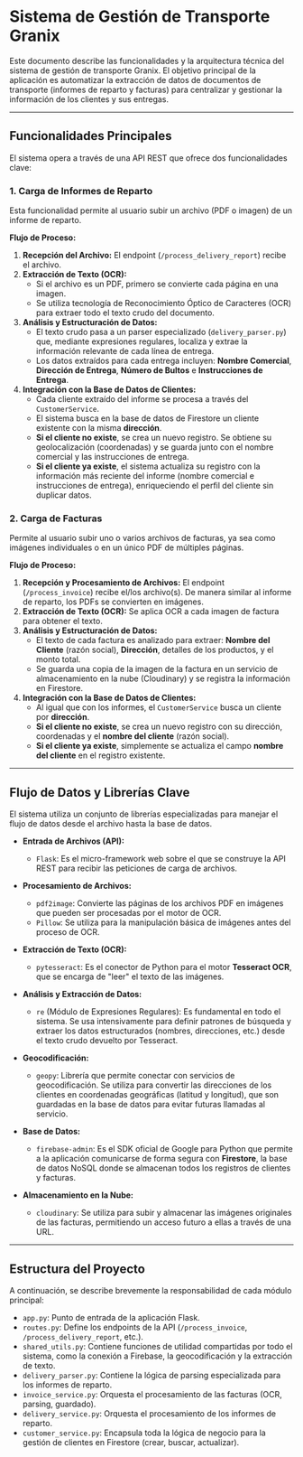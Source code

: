 # Sistema de Gestión de Transporte Granix

Este documento describe las funcionalidades y la arquitectura técnica del sistema de gestión de transporte Granix. El objetivo principal de la aplicación es automatizar la extracción de datos de documentos de transporte (informes de reparto y facturas) para centralizar y gestionar la información de los clientes y sus entregas.

---

## Funcionalidades Principales

El sistema opera a través de una API REST que ofrece dos funcionalidades clave:

### 1. Carga de Informes de Reparto

Esta funcionalidad permite al usuario subir un archivo (PDF o imagen) de un informe de reparto.

**Flujo de Proceso:**

1.  **Recepción del Archivo:** El endpoint (`/process_delivery_report`) recibe el archivo.
2.  **Extracción de Texto (OCR):**
    *   Si el archivo es un PDF, primero se convierte cada página en una imagen.
    *   Se utiliza tecnología de Reconocimiento Óptico de Caracteres (OCR) para extraer todo el texto crudo del documento.
3.  **Análisis y Estructuración de Datos:**
    *   El texto crudo pasa a un parser especializado (`delivery_parser.py`) que, mediante expresiones regulares, localiza y extrae la información relevante de cada línea de entrega.
    *   Los datos extraídos para cada entrega incluyen: **Nombre Comercial**, **Dirección de Entrega**, **Número de Bultos** e **Instrucciones de Entrega**.
4.  **Integración con la Base de Datos de Clientes:**
    *   Cada cliente extraído del informe se procesa a través del `CustomerService`.
    *   El sistema busca en la base de datos de Firestore un cliente existente con la misma **dirección**.
    *   **Si el cliente no existe**, se crea un nuevo registro. Se obtiene su geolocalización (coordenadas) y se guarda junto con el nombre comercial y las instrucciones de entrega.
    *   **Si el cliente ya existe**, el sistema actualiza su registro con la información más reciente del informe (nombre comercial e instrucciones de entrega), enriqueciendo el perfil del cliente sin duplicar datos.

### 2. Carga de Facturas

Permite al usuario subir uno o varios archivos de facturas, ya sea como imágenes individuales o en un único PDF de múltiples páginas.

**Flujo de Proceso:**

1.  **Recepción y Procesamiento de Archivos:** El endpoint (`/process_invoice`) recibe el/los archivo(s). De manera similar al informe de reparto, los PDFs se convierten en imágenes.
2.  **Extracción de Texto (OCR):** Se aplica OCR a cada imagen de factura para obtener el texto.
3.  **Análisis y Estructuración de Datos:**
    *   El texto de cada factura es analizado para extraer: **Nombre del Cliente** (razón social), **Dirección**, detalles de los productos, y el monto total.
    *   Se guarda una copia de la imagen de la factura en un servicio de almacenamiento en la nube (Cloudinary) y se registra la información en Firestore.
4.  **Integración con la Base de Datos de Clientes:**
    *   Al igual que con los informes, el `CustomerService` busca un cliente por **dirección**.
    *   **Si el cliente no existe**, se crea un nuevo registro con su dirección, coordenadas y el **nombre del cliente** (razón social).
    *   **Si el cliente ya existe**, simplemente se actualiza el campo **nombre del cliente** en el registro existente.

---

## Flujo de Datos y Librerías Clave

El sistema utiliza un conjunto de librerías especializadas para manejar el flujo de datos desde el archivo hasta la base de datos.

-   **Entrada de Archivos (API):**
    -   `Flask`: Es el micro-framework web sobre el que se construye la API REST para recibir las peticiones de carga de archivos.

-   **Procesamiento de Archivos:**
    -   `pdf2image`: Convierte las páginas de los archivos PDF en imágenes que pueden ser procesadas por el motor de OCR.
    -   `Pillow`: Se utiliza para la manipulación básica de imágenes antes del proceso de OCR.

-   **Extracción de Texto (OCR):**
    -   `pytesseract`: Es el conector de Python para el motor **Tesseract OCR**, que se encarga de "leer" el texto de las imágenes.

-   **Análisis y Extracción de Datos:**
    -   `re` (Módulo de Expresiones Regulares): Es fundamental en todo el sistema. Se usa intensivamente para definir patrones de búsqueda y extraer los datos estructurados (nombres, direcciones, etc.) desde el texto crudo devuelto por Tesseract.

-   **Geocodificación:**
    -   `geopy`: Librería que permite conectar con servicios de geocodificación. Se utiliza para convertir las direcciones de los clientes en coordenadas geográficas (latitud y longitud), que son guardadas en la base de datos para evitar futuras llamadas al servicio.

-   **Base de Datos:**
    -   `firebase-admin`: Es el SDK oficial de Google para Python que permite a la aplicación comunicarse de forma segura con **Firestore**, la base de datos NoSQL donde se almacenan todos los registros de clientes y facturas.

-   **Almacenamiento en la Nube:**
    -   `cloudinary`: Se utiliza para subir y almacenar las imágenes originales de las facturas, permitiendo un acceso futuro a ellas a través de una URL.

---

## Estructura del Proyecto

A continuación, se describe brevemente la responsabilidad de cada módulo principal:

-   `app.py`: Punto de entrada de la aplicación Flask.
-   `routes.py`: Define los endpoints de la API (`/process_invoice`, `/process_delivery_report`, etc.).
-   `shared_utils.py`: Contiene funciones de utilidad compartidas por todo el sistema, como la conexión a Firebase, la geocodificación y la extracción de texto.
-   `delivery_parser.py`: Contiene la lógica de parsing especializada para los informes de reparto.
-   `invoice_service.py`: Orquesta el procesamiento de las facturas (OCR, parsing, guardado).
-   `delivery_service.py`: Orquesta el procesamiento de los informes de reparto.
-   `customer_service.py`: Encapsula toda la lógica de negocio para la gestión de clientes en Firestore (crear, buscar, actualizar).
